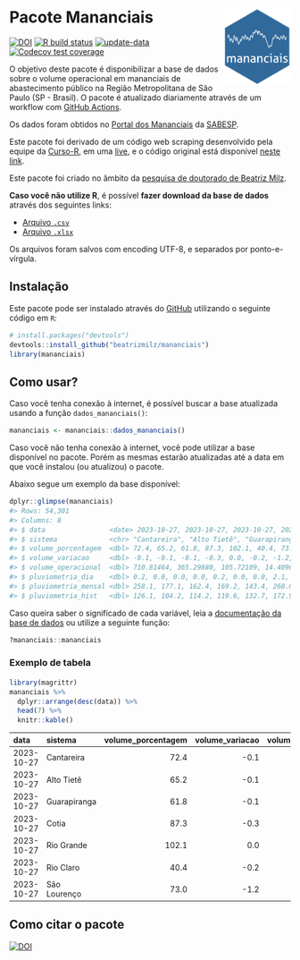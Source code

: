 
<!-- README.md is generated from README.Rmd. Please edit that file -->

# Pacote Mananciais <img src="man/figures/hexlogo.png" align="right" width = "120px"/>

<!-- badges: start -->

[![DOI](https://zenodo.org/badge/DOI/10.5281/zenodo.4733056.svg)](https://doi.org/10.5281/zenodo.4733056)
[![R build
status](https://github.com/beatrizmilz/mananciais/workflows/R-CMD-check/badge.svg)](https://github.com/beatrizmilz/mananciais/actions)
[![update-data](https://github.com/beatrizmilz/mananciais/actions/workflows/2-update_data.yaml/badge.svg)](https://github.com/beatrizmilz/mananciais/actions/workflows/2-update_data.yaml)
[![Codecov test
coverage](https://codecov.io/gh/beatrizmilz/mananciais/branch/master/graph/badge.svg)](https://codecov.io/gh/beatrizmilz/mananciais?branch=master)
<!-- badges: end -->

O objetivo deste pacote é disponibilizar a base de dados sobre o volume
operacional em mananciais de abastecimento público na Região
Metropolitana de São Paulo (SP - Brasil). O pacote é atualizado
diariamente através de um workflow com [GitHub
Actions](https://github.com/beatrizmilz/mananciais/actions).

Os dados foram obtidos no [Portal dos
Mananciais](http://mananciais.sabesp.com.br/Situacao) da
[SABESP](http://site.sabesp.com.br/site/Default.aspx).

Este pacote foi derivado de um código web scraping desenvolvido pela
equipe da [Curso-R](https://www.curso-r.com/), em uma
[live](https://youtu.be/jvZIxrMmOcQ), e o código original está
disponível [neste
link](https://github.com/curso-r/lives/blob/master/drafts/20200730_scraper_sabesp.R).

Este pacote foi criado no âmbito da [pesquisa de doutorado de Beatriz
Milz](https://beatrizmilz.github.io/tese/).

**Caso você não utilize R**, é possível **fazer download da base de
dados** através dos seguintes links:

- [Arquivo
  `.csv`](https://github.com/beatrizmilz/mananciais/raw/master/inst/extdata/mananciais.csv)
- [Arquivo
  `.xlsx`](https://github.com/beatrizmilz/mananciais/blob/master/inst/extdata/mananciais.xlsx?raw=true)

Os arquivos foram salvos com encoding UTF-8, e separados por
ponto-e-vírgula.

## Instalação

Este pacote pode ser instalado através do [GitHub](https://github.com/)
utilizando o seguinte código em `R`:

``` r
# install.packages("devtools")
devtools::install_github("beatrizmilz/mananciais")
library(mananciais)
```

## Como usar?

Caso você tenha conexão à internet, é possível buscar a base atualizada
usando a função `dados_mananciais()`:

``` r
mananciais <- mananciais::dados_mananciais() 
```

Caso você não tenha conexão à internet, você pode utilizar a base
disponível no pacote. Porém as mesmas estarão atualizadas até a data em
que você instalou (ou atualizou) o pacote.

Abaixo segue um exemplo da base disponível:

``` r
dplyr::glimpse(mananciais)
#> Rows: 54,301
#> Columns: 8
#> $ data                <date> 2023-10-27, 2023-10-27, 2023-10-27, 2023-10-27, 2…
#> $ sistema             <chr> "Cantareira", "Alto Tietê", "Guarapiranga", "Cotia…
#> $ volume_porcentagem  <dbl> 72.4, 65.2, 61.8, 87.3, 102.1, 40.4, 73.0, 72.5, 6…
#> $ volume_variacao     <dbl> -0.1, -0.1, -0.1, -0.3, 0.0, -0.2, -1.2, 0.0, -0.1…
#> $ volume_operacional  <dbl> 710.81464, 365.29880, 105.72109, 14.40963, 114.486…
#> $ pluviometria_dia    <dbl> 0.2, 0.0, 0.0, 0.0, 0.2, 0.0, 0.0, 2.1, 2.0, 0.2, …
#> $ pluviometria_mensal <dbl> 258.1, 177.1, 162.4, 169.2, 143.4, 260.0, 240.4, 2…
#> $ pluviometria_hist   <dbl> 126.1, 104.2, 114.2, 119.6, 132.7, 172.9, 141.7, 1…
```

Caso queira saber o significado de cada variável, leia a [documentação
da base de
dados](https://beatrizmilz.github.io/mananciais/reference/mananciais.html)
ou utilize a seguinte função:

``` r
?mananciais::mananciais
```

### Exemplo de tabela

``` r
library(magrittr)
mananciais %>% 
  dplyr::arrange(desc(data)) %>% 
  head(7) %>%
  knitr::kable()
```

| data       | sistema      | volume_porcentagem | volume_variacao | volume_operacional | pluviometria_dia | pluviometria_mensal | pluviometria_hist |
|:-----------|:-------------|-------------------:|----------------:|-------------------:|-----------------:|--------------------:|------------------:|
| 2023-10-27 | Cantareira   |               72.4 |            -0.1 |          710.81464 |              0.2 |               258.1 |             126.1 |
| 2023-10-27 | Alto Tietê   |               65.2 |            -0.1 |          365.29880 |              0.0 |               177.1 |             104.2 |
| 2023-10-27 | Guarapiranga |               61.8 |            -0.1 |          105.72109 |              0.0 |               162.4 |             114.2 |
| 2023-10-27 | Cotia        |               87.3 |            -0.3 |           14.40963 |              0.0 |               169.2 |             119.6 |
| 2023-10-27 | Rio Grande   |              102.1 |             0.0 |          114.48627 |              0.2 |               143.4 |             132.7 |
| 2023-10-27 | Rio Claro    |               40.4 |            -0.2 |            5.51483 |              0.0 |               260.0 |             172.9 |
| 2023-10-27 | São Lourenço |               73.0 |            -1.2 |           64.85520 |              0.0 |               240.4 |             141.7 |

## Como citar o pacote

[![DOI](https://zenodo.org/badge/DOI/10.5281/zenodo.4733056.svg)](https://doi.org/10.5281/zenodo.4733056)
